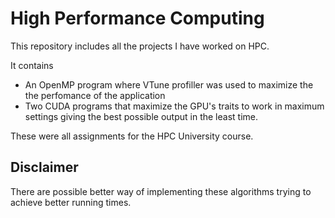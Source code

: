 # High Performance Computing


This repository includes all the projects I have worked on HPC.<br>

It contains <br>
- An OpenMP program where VTune profiller was used to maximize the the perfomance of the application
- Two CUDA programs that maximize the GPU's traits to work in maximum settings giving the best possible output in the least time.

These were all assignments for the HPC University course.<br>

## Disclaimer 

There are possible better way of implementing these algorithms trying to achieve better running times.<br>
